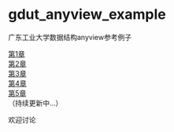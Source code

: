 # gdut_anyview_example
广东工业大学数据结构anyview参考例子  

[第1章](../chapter1/README.md)   
[第2章]()  
[第3章]()  
[第4章]()  
[第5章]()  
（持续更新中...）  

欢迎讨论
